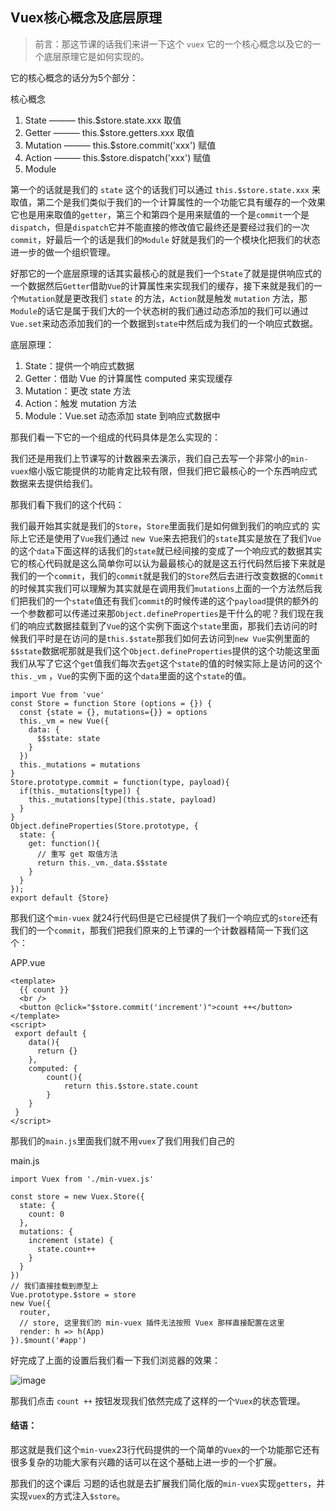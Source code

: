 ## Vuex核心概念及底层原理

> 前言：那这节课的话我们来讲一下这个 `vuex` 它的一个核心概念以及它的一个底层原理它是如何实现的。 

它的核心概念的话分为5个部分：

核心概念

1. State ——— this.$store.state.xxx 取值
2. Getter ——— this.$store.getters.xxx 取值
3. Mutation ——— this.$store.commit('xxx') 赋值
4. Action ——— this.$store.dispatch('xxx') 赋值
5. Module

第一个的话就是我们的 `state` 这个的话我们可以通过 `this.$store.state.xxx` 来取值，第二个是我们类似于我们的一个计算属性的一个功能它具有缓存的一个效果它也是用来取值的`getter`，第三个和第四个是用来赋值的一个是`commit`一个是`dispatch`，但是`dispatch`它并不能直接的修改值它最终还是要经过我们的一次`commit`，好最后一个的话是我们的`Module` 好就是我们的一个模块化把我们的状态进一步的做一个组织管理。


好那它的一个底层原理的话其实最核心的就是我们一个`State`了就是提供响应式的一个数据然后`Getter`借助`Vue`的计算属性来实现我们的缓存，接下来就是我们的一个`Mutation`就是更改我们 `state` 的方法，`Action`就是触发 `mutation` 方法，那`Module`的话它是属于我们大的一个状态树的我们通过动态添加的我们可以通过`Vue.set`来动态添加我们的一个数据到`state`中然后成为我们的一个响应式数据。

底层原理：
1. State：提供一个响应式数据
2. Getter：借助 Vue 的计算属性 computed 来实现缓存
3. Mutation：更改 state 方法
4. Action：触发 mutation 方法
5. Module：Vue.set 动态添加 state 到响应式数据中

那我们看一下它的一个组成的代码具体是怎么实现的：

我们还是用我们上节课写的计数器来去演示，我们自己去写一个非常小的`min-vuex`缩小版它能提供的功能肯定比较有限，但我们把它最核心的一个东西响应式数据来去提供给我们。

那我们看下我们的这个代码：

我们最开始其实就是我们的`Store`，`Store`里面我们是如何做到我们的响应式的
实际上它还是使用了`Vue`我们通过 `new Vue`来去把我们的`state`其实是放在了我们`Vue`的这个`data`下面这样的话我们的`state`就已经间接的变成了一个响应式的数据其实它的核心代码就是这么简单你可以认为最最核心的就是这五行代码然后接下来就是我们的一个`commit`，我们的`commit`就是我们的`Store`然后去进行改变数据的`Commit`的时候其实我们可以理解为其实就是在调用我们`mutations`上面的一个方法然后我们把我们的一个`state`值还有我们`commit`的时候传递的这个`payload`提供的额外的一个参数都可以传递过来那`Object.defineProperties`是干什么的呢？我们现在我们的响应式数据挂载到了`Vue`的这个实例下面这个`state`里面，那我们去访问的时候我们平时是在访问的是`this.$state`那我们如何去访问到`new Vue`实例里面的`$$state`数据呢那就是我们这个`Object.defineProperties`提供的这个功能这里面我们从写了它这个`get`值我们每次去`get`这个`state`的值的时候实际上是访问的这个`this._vm` ，`Vue`的实例下面的这个`data`里面的这个`state`的值。
```
import Vue from 'vue'
const Store = function Store (options = {}) {
  const {state = {}, mutations={}} = options
  this._vm = new Vue({
    data: {
      $$state: state
    }
  })
  this._mutations = mutations
}
Store.prototype.commit = function(type, payload){
  if(this._mutations[type]) {
    this._mutations[type](this.state, payload)
  }
}
Object.defineProperties(Store.prototype, {
  state: { 
    get: function(){
      // 重写 get 取值方法
      return this._vm._data.$$state
    } 
  }
});
export default {Store}
```

那我们这个`min-vuex` 就24行代码但是它已经提供了我们一个响应式的`store`还有我们的一个`commit`，那我们把我们原来的上节课的一个计数器精简一下我们这个：

APP.vue
```
<template>
  {{ count }}
  <br />
  <button @click="$store.commit('increment')">count ++</button>
</template>
<script>
 export default {
    data(){
      return {}
    },
    computed: {
        count(){
            return this.$store.state.count
        }
    }
 }
</script>
```
那我们的`main.js`里面我们就不用`vuex`了我们用我们自己的

main.js
```
import Vuex from './min-vuex.js'

const store = new Vuex.Store({
  state: {
    count: 0
  },
  mutations: {
    increment (state) {
      state.count++
    }
  }
})
// 我们直接挂载到原型上
Vue.prototype.$store = store
new Vue({
  router,
  // store, 这里我们的 min-vuex 插件无法按照 Vuex 那样直接配置在这里
  render: h => h(App)
}).$mount('#app')
```
好完成了上面的设置后我们看一下我们浏览器的效果：

![image](http://m.qpic.cn/psc?/V12UXEll2JjLTU/S1G4*2hi*D5aPIJug2nMaxJ1NcFXvP80J9QyxyfMAR2XAl2MwC3UbKRs4izyZzOmul*X7dMIfaiuRWFL6y1weUg*l56CE6PumUl9uTq56sg!/b&bo=SQFnAAAAAAARBx8!&rf=viewer_4&t=5)

那我们点击 `count ++` 按钮发现我们依然完成了这样的一个`Vuex`的状态管理。


#### 结语：
那这就是我们这个`min-vuex`23行代码提供的一个简单的`Vuex`的一个功能那它还有很多复杂的功能大家有兴趣的话可以在这个基础上进一步的一个扩展。

那我们的这个课后 习题的话也就是去扩展我们简化版的`min-vuex`实现`getters`，并实现`vuex`的方式注入`$store`。
